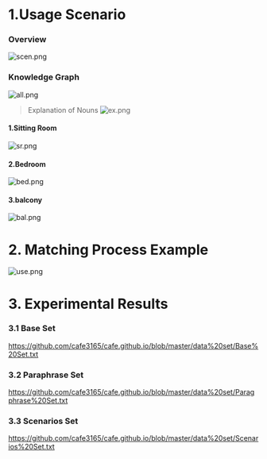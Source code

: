 
# 1.Usage Scenario
###  Overview
![scen.png](https://i.loli.net/2020/04/29/szTxySMoWqefDrv.png)

###  Knowledge Graph
![all.png](https://i.loli.net/2020/04/29/rigPo8wUJMSsxdb.png)

>Explanation of Nouns
>![ex.png](https://i.loli.net/2020/04/29/KRJqZ6EwzUdI4Mx.png)



#### 1.Sitting Room

![sr.png](https://i.loli.net/2020/04/29/tNrCdu5FTSZQ81k.png)

#### 2.Bedroom
![bed.png](https://i.loli.net/2020/04/29/hIgtsvYeBcdzi59.png)

#### 3.balcony
![bal.png](https://i.loli.net/2020/04/29/frTnXJ1Vpw3oIjC.png)



# 2. Matching Process Example


![use.png](https://i.loli.net/2020/04/29/8b6GAlKjy1Jxfwe.png)


# 3. Experimental Results

### 3.1 Base Set
https://github.com/cafe3165/cafe.github.io/blob/master/data%20set/Base%20Set.txt

### 3.2 Paraphrase Set

https://github.com/cafe3165/cafe.github.io/blob/master/data%20set/Paragphrase%20Set.txt

### 3.3 Scenarios Set 

https://github.com/cafe3165/cafe.github.io/blob/master/data%20set/Scenarios%20Set.txt

